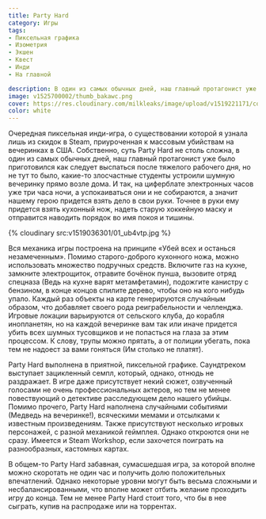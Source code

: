 ```yaml
---
title: Party Hard
category: Игры
tags:
- Пиксельная графика
- Изометрия
- Экшен
- Квест
- Инди
- На главной

description: В один из самых обычных дней, наш главный протагонист уже было приготовился как следует выспаться после тяжелого рабочего дня, но не тут то было, какие-то злосчастные студенты устроили шумную вечеринку прямо возле дома.
image: v1525700002/thumb_bakawc.png
cover: https://res.cloudinary.com/milkleaks/image/upload/v1519221171/cover_umgrtf.jpg
color: white
---
```


Очередная пиксельная инди-игра, о существовании которой я узнала лишь из скидок в Steam, приуроченная к массовым убийствам на вечеринках в США. Собственно, суть Party Hard не столь сложна, в один из самых обычных дней, наш главный протагонист уже было приготовился как следует выспаться после тяжелого рабочего дня, но не тут то было, какие-то злосчастные студенты устроили шумную вечеринку прямо возле дома. И так, на циферблате электронных часов уже три часа ночи, а успокаиваться они и не собираются, а значит нашему герою придется взять дело в свои руки. Точнее в руки ему придется взять кухонный нож, надеть старую хоккейную маску и отправится наводить порядок во имя покоя и тишины.

<!-- more -->

{% cloudinary src:v1519036301/01_ub4vtp.jpg %}

Вся механика игры построена на принципе «Убей всех и останься незамеченным». Помимо старого-доброго кухонного ножа, можно использовать множество подручных средств. Включите газ на кухне, замкните электрощиток, отравите бочёнок пунша, вызовите отряд спецназа (Ведь на кухне варят метамфетамин), подожгите канистру с бензином, в конце концов спилите дерево, чтобы оно на кого нибудь упало. Каждый раз объекты на карте генерируются случайным образом, что добавляет своего рода реиграбельности и челленджа. Игровые локации варьируются от сельского клуба, до корабля инопланетян, но на каждой вечеринке вам так или иначе придется убить всех шумных тусовщиков и не попасться на глаза за этим процессом. К слову, трупы можно прятать, а от полиции убегать, пока тем не надоест за вами гоняться (Им столько не платят).

Party Hard выполнена в приятной, пиксельной графике. Саундтреком выступает зацикленный семпл, который, однако, отнюдь не раздражает. В игре даже присутствует некий сюжет, озвученный голосами не очень профессиональных актеров, но тем не менее повествующий о детективе расследующем дело нашего убийцы. Помимо прочего, Party Hard наполнена случайными событиями (Медведь на вечеринке!), всяческими мемами и отсылками к известным произведениям. Также присутствуют несколько игровых персонажей, с разной механикой геймплея. Однако откроются они не сразу. Имеется и Steam Workshop, если захочется поиграть на разнообразных, кастомных картах.

В общем-то Party Hard забавная, сумасшедшая игра, за которой вполне можно скоротать не один час и получить долю положительных впечатлений. Однако некоторые уровни могут быть весьма сложными и несбалансированными, что вполне может отбить желание проходить игру до конца. Тем не менее Party Hard стоит того, что бы в нее сыграть, купив на распродаже или на торрентах.